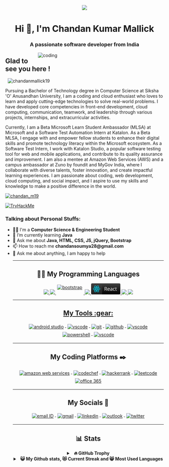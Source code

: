 <!DOCTYPE html>
<html lang="en">
<head>
    <meta charset="UTF-8">
    <meta http-equiv="X-UA-Compatible" content="IE=edge">
    <meta name="viewport" content="width=device-width, initial-scale=1.0">
</head>
<body>
    <p align="center"><img src="https://github-hero-readme.vercel.app/api?username=chandanmallick19&linkedin=chandanmallick19&twitter=ChandanM19" />
<h1 align="center">Hi 👋, I'm Chandan Kumar Mallick</h1>
<h3 align="center">A passionate software developer from India</h3>
<img align="right" alt="coding" width="400" src="https://i.pinimg.com/originals/e8/f4/53/e8f453469a3ec97ecd354df465d73913.gif">

<h2>Glad to see you here !</h2> &nbsp;&nbsp;<img src="https://komarev.com/ghpvc/?username=chandanmallick19&label=Profile%20views&color=0e75b6&style=flat" alt="chandanmallick19" />

<p>Pursuing a Bachelor of Technology degree in Computer Science at Siksha 'O' Anusandhan University, I am a coding and cloud enthusiast who loves to learn and apply cutting-edge technologies to solve real-world problems. I have developed core competencies in front-end development, cloud computing, communication, teamwork, and leadership through various projects, internships, and extracurricular activities.

Currently, I am a Beta Microsoft Learn Student Ambassador (MLSA) at Microsoft and a Software Test Automation Intern at Katalon. As a Beta MLSA, I engage with and empower fellow students to enhance their digital skills and promote technology literacy within the Microsoft ecosystem. As a Software Test Intern, I work with Katalon Studio, a popular software testing tool for web and mobile applications, and contribute to its quality assurance and improvement. I am also a mentee at Amazon Web Services (AWS) and a campus ambassador at Zuno by foundit and MyGov India, where I collaborate with diverse talents, foster innovation, and create impactful learning experiences. I am passionate about coding, web development, cloud computing, and social impact, and I aspire to use my skills and knowledge to make a positive difference in the world.</p>

<p align="left"> <a href="https://twitter.com/chandan_m19" target="blank"><img src="https://img.shields.io/twitter/follow/chandan_m19?logo=twitter&style=for-the-badge" alt="chandan_m19"></a> </p>

<p align="left"> <a href="https://tryhackme.com/p/chandan19" target="blank"><img src="https://tryhackme-badges.s3.amazonaws.com/chandan19.png" alt="TryHackMe"></a></p>

<h3> Talking about Personal Stuffs:</h3>
<ul>
<li> 👨‍🎓 I'm a <b>Computer Science & Engineering Student</b></li>

<li> 🌱 I’m currently learning <b>Java</b></li>

<li> 💬 Ask me about <b>Java, HTML, CSS, JS, jQuery, Bootstrap</b></li>

<li> 📫 How to reach me <b>chandansoumya28@gmail.com</b></li>

<li> 💬 Ask me about anything, I am happy to help</li>

---

<h2 align="center"> 👨‍💻 My Programming Languages</h2>
<p align="center">
<a href="https://www.w3schools.com/html/default.asp">
    <img src="https://raw.githubusercontent.com/klaasnicolaas/ColoredBadges/master/svg/dev/languages/html.svg">
</a>
<a href="https://www.w3schools.com/css/default.asp">
    <img src="https://raw.githubusercontent.com/klaasnicolaas/ColoredBadges/master/svg/dev/languages/css3.svg">
</a>
<a href="https://getbootstrap.com/">
    <img src="https://raw.githubusercontent.com/klaasnicolaas/ColoredBadges/master/svg/dev/frameworks/bootstrap.svg" alt="bootstrap" style="vertical-align:top; margin:4px">
</a>
<a href="https://developer.mozilla.org/en-US/docs/Web/JavaScript">
    <img src="https://raw.githubusercontent.com/klaasnicolaas/ColoredBadges/master/svg/dev/languages/js.svg">
</a>   
<a href="https://reactjs.org/">
    <img src="https://github.com/Cusatelli/Colored-Badges/blob/main/svg/frameworks/react.svg" height="35" />
</a>
<a href="https://docs.oracle.com/en/java/">
    <img src="https://raw.githubusercontent.com/klaasnicolaas/ColoredBadges/master/svg/dev/languages/java.svg">
</a>
    <a href="https://docs.oracle.com/en/java/">
    <img src="https://github.com/klaasnicolaas/ColoredBadges/blob/master/svg/dev/languages/python.svg">
</p>

---

<h2 align="center">My Tools :gear: </h2>
<p align="center">
    
<a href="https://developer.android.com/studio">
    <img src="https://github.com/klaasnicolaas/ColoredBadges/blob/master/svg/dev/tools/android_studio.svg" alt="android studio" style="vertical-align:top; margin:4px">
</a>
    
<a href="https://www.eclipse.org/">
    <img src="https://raw.githubusercontent.com/klaasnicolaas/ColoredBadges/master/svg/dev/tools/eclipse.svg" alt="vscode" style="vertical-align:top; margin:4px">
</a>
    
<a href="https://git-scm.com">
    <img src="https://raw.githubusercontent.com/klaasnicolaas/ColoredBadges/prod/svg/dev/tools/git.svg" alt="git" style="vertical-align:top; margin:4px">
</a>
    
<a href="https://github.com/chandanmallick19">
    <img src="https://raw.githubusercontent.com/klaasnicolaas/ColoredBadges/prod/svg/dev/services/github.svg" alt="github" style="vertical-align:top; margin:4px">
</a>
    
<a href="https://www.jetbrains.com/idea/">
    <img src="https://raw.githubusercontent.com/klaasnicolaas/ColoredBadges/master/svg/dev/tools/jetbrains_intellij.svg" alt="vscode" style="vertical-align:top; margin:4px">
</a>

<a href="https://learn.microsoft.com/en-us/powershell/">
    <img src="https://github.com/klaasnicolaas/ColoredBadges/blob/master/svg/dev/tools/powershell.svg" alt="powershell" style="vertical-align:top; margin:4px">
</a>
    
<a href="https://code.visualstudio.com/">
    <img src="https://raw.githubusercontent.com/klaasnicolaas/ColoredBadges/master/svg/dev/tools/visualstudio_code.svg" alt="vscode" style="vertical-align:top; margin:4px">
</a>
    
</p>
    
---
<h2 align="center">My Coding Platforms ✒️</h2>
<p align="center">
    
<a href="https://aws.amazon.com/">
    <img src="https://github.com/klaasnicolaas/ColoredBadges/blob/master/svg/dev/services/aws.svg" alt="amazon web services" style="vertical-align:top; margin:4px">
</a>

<a href="https://aws.amazon.com/">
    <img src="https://github.com/klaasnicolaas/ColoredBadges/blob/master/svg/dev/services/codechef.svg" alt="codechef" style="vertical-align:top; margin:4px">
</a>
    
<a href="https://www.hackerrank.com/chandansoumya28">
    <img src="https://github.com/klaasnicolaas/ColoredBadges/blob/master/svg/dev/services/hackerrank.svg" alt="hackerrank" style="vertical-align:top; margin:4px">
</a>
    
<a href="https://leetcode.com/chandanmallick19/">
    <img src="https://github.com/klaasnicolaas/ColoredBadges/blob/master/svg/dev/services/leetcode.svg" alt="leetcode" style="vertical-align:top; margin:4px">
</a>
    
<a href="chandansoumya28@outlook.com">
    <img src="https://github.com/klaasnicolaas/ColoredBadges/blob/master/svg/dev/services/office_365.svg" alt="office 365" style="vertical-align:top; margin:4px">
</a>
    
</p>

---
    
<h2 align="center">My Socials 🤝</h2>
    <p align="center">
    
<a href="chandansoumya28@outlook.com">
    <img src="https://github.com/klaasnicolaas/ColoredBadges/blob/master/svg/social/email_me.svg" alt="email ID" style="vertical-align:top; margin:4px">
</a>
    
<a href="chandansoumy28@gmail.com">
    <img src="https://github.com/klaasnicolaas/ColoredBadges/blob/master/svg/social/gmail.svg" alt="gmail" style="vertical-align:top; margin:4px">
</a>
    
<a href="https://www.linkedin.com/in/chandanmallick19/">
    <img src="https://github.com/klaasnicolaas/ColoredBadges/blob/master/svg/social/linkedin.svg" alt="linkedin" style="vertical-align:top; margin:4px">
</a>
    
<a href="chandansoumya28@soau.onmicrosoft.com">
    <img src="https://github.com/klaasnicolaas/ColoredBadges/blob/master/svg/social/outlook.svg" alt="outlook" style="vertical-align:top; margin:4px">
</a>
    
<a href="https://twitter.com/Chandan_M19">
    <img src="https://github.com/klaasnicolaas/ColoredBadges/blob/master/svg/social/twitter.svg" alt="twitter" style="vertical-align:top; margin:4px">
</a>

</p>
    
---
    
<h2 align="center">📊 Stats</h2>
    
<details>
    
  <summary align="center">&nbsp;&nbsp;<b>🔥 GitHub Trophy</summary>
  <br/>
<p align="center"> <a href="https://github.com/ryo-ma/github-profile-trophy"><img src="https://github-profile-trophy.vercel.app/?username=chandanmallick19" alt="chandanmallick19" /></a> </p>
    </details>

<details>
  <summary align="center">&nbsp;&nbsp;<b>😺 My Github stats, 😻 Current Streak and 😸 Most Used Languages</summary>
  <br/>
<p><img align="center" src="https://github-readme-stats.vercel.app/api/top-langs?username=chandanmallick19&show_icons=true&theme=dark&title_color=00e8ff&text_color=ffffff&locale=en&layout=compact" alt="chandanmallick19" /></p>

<p align="center"> 
    <img src="https://github-readme-stats.vercel.app/api?username=chandanmallick19&show_icons=true&theme=dark&title_color=00d5ff&text_color=ffffff&locale=en"               alt="chandanmallick19" width="400"/>
<p align="right">
    <img src="https://github-readme-streak-stats.herokuapp.com/?user=chandanmallick19&theme=dark" alt="chandanmallick19" width="400"/>
</p>
      
    </details>
[![Readme Quotes](https://quotes-github-readme.vercel.app/api?type=horizontal&theme=dark)](https://github.com/piyushsuthar/github-readme-quotes)
</body>
</html>
